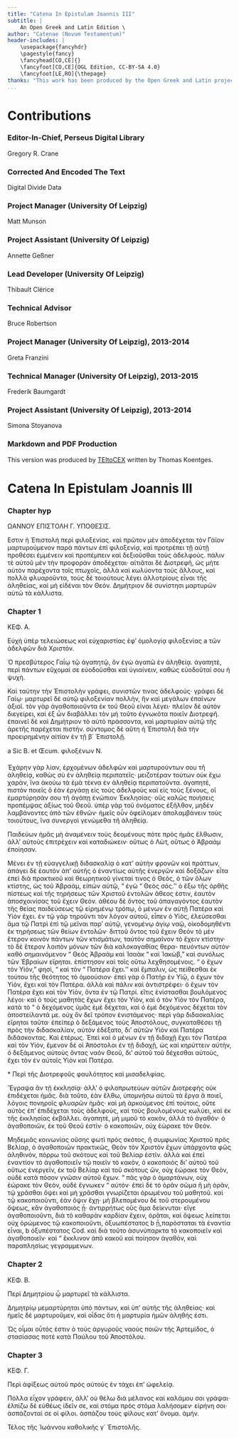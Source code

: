 ```yaml
---
title: "Catena In Epistulam Joannis III"
subtitle: |
	An Open Greek and Latin Edition \ 
author: "Catenae (Novum Testamentum)"
header-includes: | 
	\usepackage{fancyhdr}
	\pagestyle{fancy}
	\fancyhead[CO,CE]{}
	\fancyfoot[CO,CE]{OGL Edition, CC-BY-SA 4.0}
	\fancyfoot[LE,RO]{\thepage}
thanks: "This work has been produced by the Open Greek and Latin project through the help of volunteers. See contributions for details."
...
```


# Contributions


### Editor-In-Chief, Perseus Digital Library

Gregory R. Crane  
  
### Corrected And Encoded The Text

Digital Divide Data  
  
### Project Manager (University Of Leipzig)

Matt Munson  
  
### Project Assistant (University Of Leipzig)

Annette Geßner  
  
### Lead Developer (University Of Leipzig)

Thibault Clérice  
  
### Technical Advisor

Bruce Robertson  
  
### Project Manager (University Of Leipzig), 2013-2014

Greta Franzini  
  
### Technical Manager (University Of Leipzig), 2013-2015

Frederik Baumgardt  
  
### Project Assistant (University Of Leipzig), 2013-2014

Simona Stoyanova  
  
### Markdown and PDF Production

This version was produced by [TEItoCEX](https://github.com/ThomasK81/TEItoCEX) written by Thomas Koentges.

# Catena In Epistulam Joannis III

### Chapter hyp

<pb n="149"/>
<head>ΩΑΝΝΟΥ ΕΠΙΣTΟΛH Γ.
ΥΠΟΘΕΣΙΣ.</head>
<p>Εστιν ἡ Ἐπιστολἠ περὶ φιλοξενίας. καὶ πρῶτον μὲν ἀποδέχεται
τὸν Γάϊον μαρτυρούμενον παρὰ πάντων ἐπὶ φιλοξενίᾳ, καὶ
προτρέπει τῇ αὐτῇ προθέσει ἐμμένειν καὶ προπέμπειν καὶ δεξιοῦσθαι <lb n="5"/>
τοὺς ἀδελφούς. πάλιν τὲ αὐτοῦ μὲν τὴν προφορὰν
ἀποδέχεται· αἰτιᾶται δὲ Διοτρεφῆ, ὡς μήτε αὐτὸν παρέχοντα
τοῖς πτωχοῖς, ἀλλὰ καὶ κωλύοντα τοὺς ἄλλους, καὶ πολλὰ
φλυαροῦντα, τοὺς δὲ τοιούτους λέγει ἀλλοτρίους εἶναι τῆς ἀληθείας,
καὶ μὴ εἰδέναι τὸν Θεόν. Δημήτριον δὲ συνίστησι μαρτυρῶν <lb n="10"/>
αὐτῶ τὰ κάλλιστα.</p>


### Chapter 1

<head>ΚΕΦ. Α.</head>

<p>Εὐχὴ ὑπὲρ τελειώσεως καὶ εὐχαριστίας ἐφ’ ὁμολογίᾳ φιλοξενίας a τῶν
ἀδελφῶν διὰ Χριστόν.</p>
<lb n="1"/> <p>Ὁ πρεσβύτερος Γαΐῳ τῷ ἀγαπητῷ, ὃν ἐγὼ ἀγαπῶ ἐν <lb n="15"/>
ἀληθείᾳ. ἀγαπητὲ, περὶ πάντων εὔχομαί σε εὐοδοῦσθαι
καὶ ὑγιαίνειν, καθὼς εὐοδοῦταί σου ἡ ψυχή.</p>
<p>Καὶ ταύτην τὴν Έπιστολὴν γράφει, συνιστῶν τινας ἀδελφούς·
γράφει δὲ Γαίῳ· μαρτυρεῖ δὲ αὐτῷ φιλοξενίαν πολλὴν, ἣν καὶ
μεγάλων ἐπαίνων ἀξιοῖ. τὸν γὰρ ἀγαθοποιοῦντα ἐκ τοῦ Θεοῦ εἰναι <lb n="20"/>
λέγει· πλεῖον δὲ αὐτὸν διεγείρει, καὶ ἐξ ὧν διαβάλλει τὸν μὴ
τοῦτο ἐγνωκότα ποιεῖν Διοτρεφῆ. ἐπαινεῖ δὲ καὶ Δημήτριον τὸ
αὐτὸ πράσσοντα, καὶ μαρτυρίαν αὐτῷ τῆς ἀρετῆς παρέχεται
πιστήν. σύντομος δὲ αὕτη ἡ Ἐπιστολὴ διὰ τὴν προειρημένην
αἰτίαν ἐν τῇ β΄ Ἐπιστολῇ.</p> <lb n="25"/>
<note type="footnote">a Sic B. et Œcum. φιλοξένων Ν.</note>

<pb n="150"/>
<lb n="3"/> <p>Ἐχάρην γὰρ λίαν, ἐρχομένων ἀδελφῶν καὶ μαρτυρούντων
σου τῆ ἀληθείᾳ, καθὼς σὺ ἐν ἀληθείᾳ περιπατεῖς·
<lb n="4"/> μειζοτέραν τούτων οὐκ ἔχω χαρὰν, ἵνα ἀκούω τὰ
<lb n="5"/> ἐμὰ τέκνα ἐν ἀληθείᾳ περιπατοῦντα. ἀγαπητὲ, πιστὸν
ποιεῖς ὃ ἐὰν ἐργάσῃ εἰς τοὺς ἀδελφοὺς καὶ εἰς τοὺς <lb n="5"/>
<lb n="6"/> ξένους, οἳ ἐμαρτύρησάν σου τῆ ἀγάπῃ ἐνώπιον Ἐκκλησίας·
οὓς καλῶς ποιήσεις προπέμψας ἀξίως τοῦ Θεοῦ.
<lb n="7"/> ὑπὲρ γὰρ τοῦ ὀνόματος ἐξῆλθον, μηδὲν λαμβάνοντες
<lb n="8"/> ἀπὸ τῶν ἐθνῶν· ἡμεῖς οὖν ὀφείλομεν ἀπολαμβάνειν τοὺς
τοιούτους, ἵνα συνεργοὶ γενώμεθα τῆ ἀληθείᾳ.</p> <lb n="10"/>
<p>Παιδεύων ἡμᾶς μὴ ἀναμένειν τοὺς δεομένους πότε πρὸς ἡμᾶς
ἔλθωσιν, ἀλλ’ αὐτοὺς ἐπιτρέχειν καὶ καταδιώκειν· οὕτως ὁ Λὼτ,
οὕτως ὁ Ἀβραὰμ ἐποίησαν.</p>
<p>Μένει ἐν τῇ εὐαγγελικῇ διδασκαλίᾳ ὁ κατ’ αὐτὴν φρονῶν καὶ
πράττων, ἀπάγει δὲ ἑαυτὸν ἀπ’ αὐτῆς ὁ ἐναντίως αὐτῆς ἐνεργῶν καὶ <lb n="15"/>
δοξάζων· εἶτα ἐπεὶ διὰ πρακτικοῦ καὶ θεωρητικοῦ γίνεταί τινος ὁ
Θεὸς, ὁ τῶν ὅλων κτίστης, ὡς τοῦ Ἀβραὰμ, εἰπὼν αὐτῷ, “ ἐγὼ
“ Θεὸς σός.’’ ὁ ἔξω τῆς ὀρθῆς πίστεως καὶ τῆς τηρήσεως τῶν
Χριστοῦ ἐντολῶν ἄθεος ἐστιν, ἑαυτὸν ἀποσχοινίσας τοῦ ἔχειν Θεόν.
ἀθέου δὲ ὄντος τοῦ ἀπαγαγόντος ἑαυτὸν τῆς θείας παιδεύσεως τῷ <lb n="20"/>
εἰρημένῳ τρόπῳ, ὁ μένων ἐν αὐτῇ Πατέρα καὶ Υἱὸν ἔχει. ἐν τῷ
γὰρ τηροῦντι τὸν λόγον αὐτοῦ, εἶπεν ὁ Υἱὸς, ἐλεύσεσθαι ἅμα τῷ
Πατρὶ ἐπὶ τῷ μεῖναι παρ’ αὐτῷ, γενομένῳ ἁγίῳ ναῷ, οἰκοδομηθέντι
ἐκ τηρήσεως τῶν θείων ἐντολῶν· διττοῦ ὄντος τοῦ ἔχειν Θεόν τὸ μὲν
ἕτερον κοινὸν πάντων τῶν κτισμάτων, ταὐτὸν σημαῖνον τὸ ἔχειν <lb n="25"/>
κτίστην· τὸ δὲ ἕτερον λοιπὸν μόνων τῶν διὰ καλοκαγαθίας θερα-
πευόντων αὐτόν· καθὸ σημαινόμενον “ Θεὸς Ἀβραὰμ καὶ Ἰσαὰκ
“ καὶ Ἰακὼβ,” καὶ συνόλως τῶν Ἑβραίων εἴρηται. ἐπίστησον
καὶ τοῖς οὕτω λεχθησομένοις. “ ὁ ἔχων τὸν Υἱὸν,” φησὶ, “ καὶ τὸν
“ Πατέρα ἔχει.’’ καὶ ἔμπαλιν, ὡς πείθεσθαι ἐκ τούτου τῆς θεότητος <lb n="30"/>
τὸ ὁμοούσιον· ἐπεὶ γὰρ ὁ Πατὴρ ἐν Υἱῷ, ὁ ἔχων τὸν Υἱὸν, ἔχει
καὶ τὸν Πατέρα. ἀλλὰ καὶ πάλιν καὶ ἀντιστρέφει· ὁ ἔχων τὸν
Πατέρα ἔχει καὶ τὸν Υἱὸν, ὄντα ἐν τῷ Πατρί. εἴτις ἐνίστασθαι
βουλόμενος λέγοι· καὶ ὁ τοὺς μαθητὰς ἔχων ἔχει τὸν Υἱὸν, καὶ ὁ

<pb n="151"/>
τὸν Υἱὸν τὸν Πατέρα, κατὰ τὸ “ ὁ δεχόμενος ὑμᾶς ἐμὲ δέχεται, καὶ
ὁ ἐμὲ δεχόμενος δέχεται τὸν ἀποστείλαντά με. οὐχ ὃν δεῖ τρόπον
ἐνιστάμενος· περὶ γὰρ διδασκαλίας εἴρηται ταῦτα· ἐπείπερ ὁ
δεξάμενος τοὺς Ἀποστόλους, συγκαταθέσει τῇ πρὸς τὴν διδασκαλίαν,
αὐτὸν ἐδέξατο, δι’ αὐτῶν Υἱὸν καὶ Πατέρα διδάσκοντας. Καὶ <lb n="5"/>
ἑτέρως. Ἐπεὶ καὶ ὁ μένων ἐν τῇ διδαχῇ ἔχει τὸν Πατέρα καὶ τὸν
Υἱὸν, ἔμενον δὲ οἱ Ἀπόστολοι ἐν τῇ διδαχῇ, ὡς καὶ κηρύττειν αὐτὴν,
ὁ δεξάμενος αὐτοὺς ὄντας ναὸν Θεοῦ, δι’ αὐτοῦ τοῦ δέχεσθαι
αὐτοὺς, ἔχει τὸν ἐν αὐτοῖς Υἱὸν καὶ Πατέρα.</p>
<p>* Περὶ τῆς Διοτρεφοῦς φαυλότητος καὶ μισαδελφίας.</p> <lb n="10"/>
<lb n="9"/> <p>Ἔγραψα ἂν τῇ ἐκκλησίᾳ· ἀλλ’ ὁ φιλοπρωτεύων
<lb n="10"/> αὐτῶν Διοτρεφὴς οὐκ ἐπιδέχεται ἡμᾶς. διὰ τοῦτο, ἐὰν
ἔλθω, ὑπομνήσω αὐτοῦ τὰ ἔργα ἃ ποιεῖ, λόγοις πονηροῖς
φλυαρῶν ἡμᾶς· καὶ μὴ ἀρκούμενος ἐπὶ τούτοις,
οὔτε αὐτὸς ἐπ’ ἐπιδέχεται τοὺς ἀδελφοὺς, καὶ τοὺς βουλομένους <lb n="15"/>
<lb n="11"/> κωλύει, καὶ ἐκ τῆς ἐκκλησίας ἐκβάλλει. ἀγαπητὲ,
μὴ μιμοῦ τὸ κακὸν, ἀλλὰ τὸ ἀγαθόν· ὁ ἀγαθοποιῶν,
ἐκ τοῦ Θεοῦ ἐστίν· ὁ κακοποιῶν, οὐχ ἑώρακε τὸν
Θεόν.</p>
<p>Μηδεμιᾶς κοινωνίας οὔσης φωτὶ πρὸς σκότος, ἢ συμφωνίας <lb n="20"/>
Χριστοῦ πρὸς Βελίαρ, ὁ ἀγαθοποιῶν πρακτικῶς, Θεὸν τὸν Χριστὸν
ἔχων ὑπάρχοντα φῶς ἀληθινὸν, πόρρω τοῦ σκότους καὶ τοῦ Βελίαρ
ἐστίν. ἀλλὰ καὶ ἐπεὶ ἐναντίον τὸ ἀγαθοποιεῖν τῷ ποιεῖν τὸ κακὸν,
ὁ κακοποιὸς δι’ αὐτοῦ τοῦ οὕτως ἐνεργεῖν, ἐκ τοῦ Βελίαρ καὶ τοῦ
σκότους ὣν, οὐχ ἑώρακε τὸν Θεὸν, οὐδὲ κατὰ πόσον γνῶσιν αὐτοῦ <lb n="25"/>
ἔχων. “ πᾶς γὰρ ὁ ἁμαρτάνων, οὐχ ἑώρακε τὸν Θεὸν, οὐδὲ ἔγνωκεν
“ αὐτόν· ἐπεὶ δὲ τὸ ὁρᾶν σῶμα ἣ μὴ ὁρᾶν, τῷ χρᾶσθαι ὄψει καὶ μὴ
χρᾶσθαι γνωρίζεται ὁρωμένου τοῦ μαθητοῦ. καὶ τῷ κακοποιοῦντι,
ἐὰν ὄψιν ἔχῃ· μὴ βλεπομένου δὲ τοῦ στερουμένου ὄψεως, κἂν ἀγαθοποιὸς
ᾖ· ἀντιρρήτως οὓς ἅμα δείκνυται· εἴγε ἀγαθοποιοῦντι, διὰ <lb n="30"/>
τὸ καθαρὰν καρδίαν ἔχειν, ὁρᾶται, καὶ ὄψεως λείπεται οὐχ ὁρώμενος
τῷ κακοποιοῦντι, ὀξυωπέστατος b ᾖ,παρόσταται τὰ ἐναντία εἶναι,
<note type="footnote">b ὀξυπέστατος Cod.</note>

<pb n="152"/>
καὶ διὰ τοῦτο ἀσυνύπαρκτα τὸ κακοποιεῖν καὶ ἀγαθοποιεῖν· καὶ
“ ἔκκλινον ἀπὸ κακοῦ καὶ ποίησον ἀγαθὸν, καὶ παραπλησίως
γεγραμμενων.</p>


### Chapter 2

<head>ΚΕΦ. Β.</head>

<p>Περὶ Δημητρίου ᾧ μαρτυρεῖ τὰ κάλλιστα.</p> <lb n="5"/>
<lb n="12"/> <p>Δημητρίῳ μεμαρτύρηται ὑπὸ πάντων, καὶ ὑπ’ αὐτῆς
τῆς ἀληθείας· καὶ ἡμεῖς δὲ μαρτυροῦμεν, καὶ οἶδας ὅτι
ἡ μαρτυρία ἡμῶν ἀληθής ἐστι.</p>
<p>Ὡς οἶμαι οὗτός ἐστιν ὁ τοὺς ἀργυροῦς ναοὺς ποιῶν τῆς Ἀρτεμίδος,
ὁ στασίασας ποτὲ κατὰ Παύλου τοῦ Ἀποστόλου.</p> <lb n="10"/>


### Chapter 3

<head>ΚΕΦ. Γ.</head>

<p>Περὶ ἀφίξεως αὐτοῦ πρὸς αὐτοὺς ἐν τάχει ἐπ’ ὠφελείᾳ.</p>
<lb n="13"/> <p>Πόλλα εἶχον γράφειν, ἀλλ’ οὐ θέλω διὰ μέλανος καὶ
<lb n="14"/> καλάμου σοι γράψαι· ἐλπίζω δὲ εὐθέως ἰδεῖν σε, καὶ
<lb n="15"/> στόμα πρὸς στόμα λαλήσομεν· εἰρήνη σοι· ἀσπάζονταί <lb n="15"/>
σε οἱ φίλοι. ἀσπάζου τοὺς φίλους κατ’ ὄνομα.
ἀμήν.</p>
<p>Τέλος τῆς Ἰωάννου καθολικῆς γ΄ Ἐπιστολῆς.</p>

